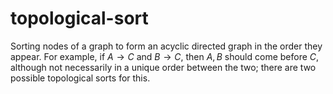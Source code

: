 # topological-sort


Sorting nodes of a graph to form an acyclic directed graph in the order they appear. For example, if $A \rightarrow C$ and $B \rightarrow C$, then $A,B$ should come before $C$, although not necessarily in a unique order between the two; there are two possible topological sorts for this.